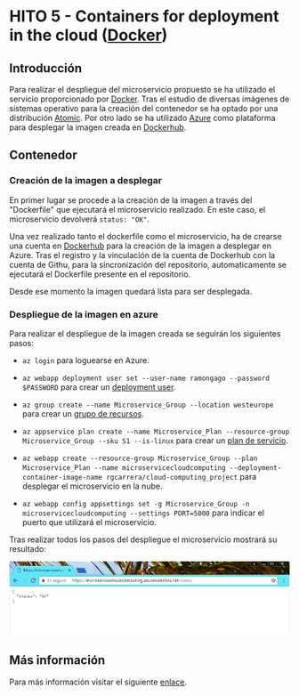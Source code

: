 # HITO 5 - Containers for deployment in the cloud ([Docker](https://www.docker.com/))

## Introducción

Para realizar el despliegue del microservicio propuesto se ha utilizado el servicio proporcionado por [Docker](https://www.docker.com/).
Tras el estudio de diversas imágenes de sistemas operativo para la creación del contenedor se ha optado por una distribución [Atomic](https://getfedora.org/es/atomic/download/).
Por otro lado se ha utilizado [Azure](https://azure.microsoft.com/es-es/) como plataforma para desplegar la imagen creada en [Dockerhub](https://hub.docker.com/r/rgcarrera/cloud-computing_project/).

## Contenedor

### Creación de la imagen a desplegar

En primer lugar se procede a la creación de la imagen a través del "Dockerfile" que ejecutará el microservicio realizado.
En este caso, el microservicio devolverá `status: "OK"`.

Una vez realizado tanto el dockerfile como el microservicio, ha de crearse una cuenta en [Dockerhub](https://hub.docker.com/) para la creación de la imagen a desplegar en Azure. Tras el registro y la vinculación de la cuenta de Dockerhub con la cuenta de Githu, para la sincronización del repositorio, automaticamente se ejecutará el Dockerfile presente en el repositorio.

Desde ese momento la imagen quedará lista para ser desplegada.

### Despliegue de la imagen en azure

Para realizar el despliegue de la imagen creada se seguirán los siguientes pasos:

- `az login` para loguearse en Azure.

- `az webapp deployment user set --user-name ramongago --password $PASSWORD` para crear un [deployment user](https://docs.microsoft.com/en-us/cli/azure/webapp/deployment/user?view=azure-cli-latest).

- `az group create --name Microservice_Group --location westeurope` para crear un [grupo de recursos](https://docs.microsoft.com/es-es/azure/azure-resource-manager/resource-group-overview).

- `az appservice plan create --name Microservice_Plan --resource-group Microservice_Group --sku S1 --is-linux` para crear un [plan de servicio](https://docs.microsoft.com/es-es/azure/app-service/azure-web-sites-web-hosting-plans-in-depth-overview).

- `az webapp create --resource-group Microservice_Group --plan Microservice_Plan --name microservicecloudcomputing --deployment-container-image-name rgcarrera/cloud-computing_project` para desplegar el microservicio en la nube.

- `az webapp config appsettings set -g Microservice_Group -n microservicecloudcomputing --settings PORT=5000` para indicar el puerto que utilizará el microservicio.

Tras realizar todos los pasos del despliegue el microservicio mostrará su resultado:

![alt text](/contenedores/images/statusOK.png "Status")

## Más información
Para más información visitar el siguiente [enlace](https://goto.docker.com/rs/929-FJL-178/images/WP_BusinessValueofDocker_06.26.2017.pdf).
